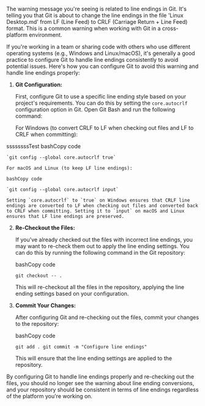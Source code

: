 
The warning message you're seeing is related to line endings in Git. It's telling you that Git is about to change the line endings in the file 'Linux Desktop.md' from LF (Line Feed) to CRLF (Carriage Return + Line Feed) format. This is a common warning when working with Git in a cross-platform environment.

If you're working in a team or sharing code with others who use different operating systems (e.g., Windows and Linux/macOS), it's generally a good practice to configure Git to handle line endings consistently to avoid potential issues. Here's how you can configure Git to avoid this warning and handle line endings properly:

1. **Git Configuration:**
    
    First, configure Git to use a specific line ending style based on your project's requirements. You can do this by setting the `core.autocrlf` configuration option in Git. Open Git Bash and run the following command:
    
    For Windows (to convert CRLF to LF when checking out files and LF to CRLF when committing):



ssssssssTest
    bashCopy code
    
    `git config --global core.autocrlf true`
    
    For macOS and Linux (to keep LF line endings):
    
    bashCopy code
    
    `git config --global core.autocrlf input`
    
    Setting `core.autocrlf` to `true` on Windows ensures that CRLF line endings are converted to LF when checking out files and converted back to CRLF when committing. Setting it to `input` on macOS and Linux ensures that LF line endings are preserved.
    
2. **Re-Checkout the Files:**
    
    If you've already checked out the files with incorrect line endings, you may want to re-check them out to apply the line ending settings. You can do this by running the following command in the Git repository:
    
    bashCopy code
    
    `git checkout -- .`
    
    This will re-checkout all the files in the repository, applying the line ending settings based on your configuration.
    
3. **Commit Your Changes:**
    
    After configuring Git and re-checking out the files, commit your changes to the repository:
    
    bashCopy code
    
    `git add . git commit -m "Configure line endings"`
    
    This will ensure that the line ending settings are applied to the repository.
    

By configuring Git to handle line endings properly and re-checking out the files, you should no longer see the warning about line ending conversions, and your repository should be consistent in terms of line endings regardless of the platform you're working on.